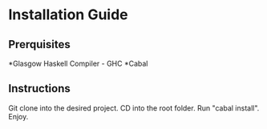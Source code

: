 # Installation Guide

## Prerquisites
*Glasgow Haskell Compiler - GHC
*Cabal

## Instructions
Git clone into the desired project. CD into the root folder. Run "cabal install". Enjoy.
